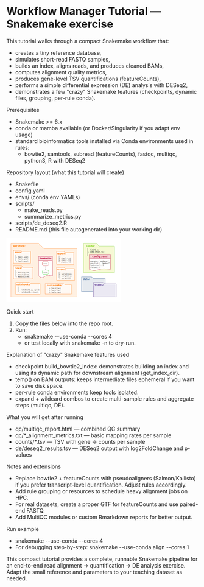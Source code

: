 # Workflow Manager Tutorial — Snakemake exercise

This tutorial walks through a compact Snakemake workflow that:
- creates a tiny reference database,
- simulates short-read FASTQ samples,
- builds an index, aligns reads, and produces cleaned BAMs,
- computes alignment quality metrics,
- produces gene-level TSV quantifications (featureCounts),
- performs a simple differential expression (DE) analysis with DESeq2,
- demonstrates a few "crazy" Snakemake features (checkpoints, dynamic files, grouping, per-rule conda).

Prerequisites
- Snakemake >= 6.x
- conda or mamba available (or Docker/Singularity if you adapt env usage)
- standard bioinformatics tools installed via Conda environments used in rules:
    - bowtie2, samtools, subread (featureCounts), fastqc, multiqc, python3, R with DESeq2

Repository layout (what this tutorial will create)
- Snakefile
- config.yaml
- envs/ (conda env YAMLs)
- scripts/
    - make_reads.py
    - summarize_metrics.py
- scripts/de_deseq2.R
- README.md (this file autogenerated into your working dir)

![alt text](resources/image.png)

Quick start
1. Copy the files below into the repo root.
2. Run:
     - snakemake --use-conda --cores 4
     - or test locally with snakemake -n to dry-run.




Explanation of "crazy" Snakemake features used
- checkpoint build_bowtie2_index: demonstrates building an index and using its dynamic path for downstream alignment (get_index_dir).
- temp() on BAM outputs: keeps intermediate files ephemeral if you want to save disk space.
- per-rule conda environments keep tools isolated.
- expand + wildcard combos to create multi-sample rules and aggregate steps (multiqc, DE).

What you will get after running
- qc/multiqc_report.html — combined QC summary
- qc/*_alignment_metrics.txt — basic mapping rates per sample
- counts/*.tsv — TSV with gene -> counts per sample
- de/deseq2_results.tsv — DESeq2 output with log2FoldChange and p-values

Notes and extensions
- Replace bowtie2 + featureCounts with pseudoaligners (Salmon/Kallisto) if you prefer transcript-level quantification. Adjust rules accordingly.
- Add rule grouping or resources to schedule heavy alignment jobs on HPC.
- For real datasets, create a proper GTF for featureCounts and use paired-end FASTQ.
- Add MultiQC modules or custom Rmarkdown reports for better output.

Run example
- snakemake --use-conda --cores 4
- For debugging step-by-step: snakemake --use-conda align --cores 1

This compact tutorial provides a complete, runnable Snakemake pipeline for an end-to-end read alignment → quantification → DE analysis exercise. Adapt the small reference and parameters to your teaching dataset as needed.
